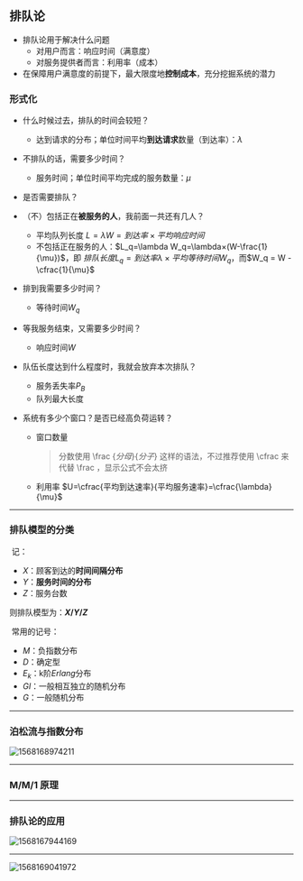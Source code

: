 ## 排队论

* 排队论用于解决什么问题
  * 对用户而言：响应时间（满意度）
  * 对服务提供者而言：利用率（成本）
* 在保障用户满意度的前提下，最大限度地**控制成本**，充分挖掘系统的潜力



### 形式化

+ 什么时候过去，排队的时间会较短？

  + 达到请求的分布；单位时间平均**到达请求**数量（到达率）：$\lambda$

+ 不排队的话，需要多少时间？

  + 服务时间；单位时间平均完成的服务数量：$\mu$

+ 是否需要排队？

+ （不）包括正在**被服务的人**，我前面一共还有几人？

  + 平均队列长度 $L=\lambda W=到达率 × 平均响应时间$
  + 不包括正在服务的人：$L_q=\lambda W_q=\lambda×(W-\frac{1}{\mu})$，即 $排队长度L_q = 到达率\lambda × 平均等待时间W_q$，而$W_q = W - \cfrac{1}{\mu}$

+ 排到我需要多少时间？

  + 等待时间$W_q$

+ 等我服务结束，又需要多少时间？

  + 响应时间$W$

+ 队伍长度达到什么程度时，我就会放弃本次排队？

  + 服务丢失率$P_B$
  + 队列最大长度

+ 系统有多少个窗口？是否已经高负荷运转？

  + 窗口数量

    > 分数使用 \frac {*分母*}{*分子*} 这样的语法，不过推荐使用 \cfrac 来代替 \frac ，显示公式不会太挤

  + 利用率 $U=\cfrac{平均到达速率}{平均服务速率}=\cfrac{\lambda}{\mu}$

----

### 排队模型的分类

​	记：

* $X$：顾客到达的**时间间隔分布**
* $Y$：**服务时间的分布**
* $Z$：服务台数

则排队模型为：**$X/Y/Z$**

​	常用的记号：

* $M$：负指数分布
* $D$：确定型
* $E_k$：k阶$Erlang$分布
* $GI$：一般相互独立的随机分布
* $G$：一般随机分布

----

### 泊松流与指数分布

![1568168974211](C:/Users/polic/AppData/Roaming/Typora/typora-user-images/1568168974211.png)

---

### M/M/1 原理



---

### 排队论的应用

![1568167944169](C:/Users/polic/AppData/Roaming/Typora/typora-user-images/1568167944169.png)

---

![1568169041972](C:/Users/polic/AppData/Roaming/Typora/typora-user-images/1568169041972.png)